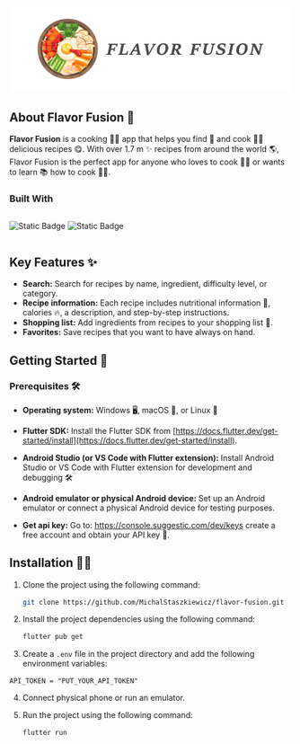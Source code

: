 <!-- PROJECT LOGO -->
<br />
<div align="center">
  <a href="https://github.com/othneildrew/Best-README-Template">
    <img src="assets/logo.png" alt="Logo">
  </a>

</div>

## About Flavor Fusion 🌮

**Flavor Fusion** is a cooking 👨‍🍳 app that helps you find 🔎 and cook 👩‍🍳 delicious recipes 😋. With over 1.7 m ✨ recipes from around the world 🌎, Flavor Fusion is the perfect app for anyone who loves to cook 🧑‍🍳 or wants to learn 📚 how to cook 👩‍🍳.

### Built With

<div style="display: flex; flex-direction: row; align-items: center;">

![Static Badge][dart-badge] ![Static Badge][flutter-badge]

</div>

## Key Features ✨

- **Search:** Search for recipes by name, ingredient, difficulty level, or category.
- **Recipe information:** Each recipe includes nutritional information 🥑, calories 🔥, a description, and step-by-step instructions.
- **Shopping list:** Add ingredients from recipes to your shopping list 🛒.
- **Favorites:** Save recipes that you want to have always on hand.

## Getting Started 🚀

### Prerequisites 🛠️

- **Operating system:** Windows 🖥️, macOS 🍎, or Linux 🐧

- **Flutter SDK:** Install the Flutter SDK from [https://docs.flutter.dev/get-started/install](https://docs.flutter.dev/get-started/install).

- **Android Studio (or VS Code with Flutter extension):** Install Android Studio or VS Code with Flutter extension for development and debugging 🛠️

- **Android emulator or physical Android device:** Set up an Android emulator or connect a physical Android device for testing purposes.

- **Get api key:** Go to: https://console.suggestic.com/dev/keys create a free account and obtain your API key 🔑.

## Installation 👨‍🔧

1. Clone the project using the following command:
   ```sh
   git clone https://github.com/MichalStaszkiewicz/flavor-fusion.git
   ```
2. Install the project dependencies using the following command:
   ```sh
   flutter pub get
   ```
3. Create a `.env` file in the project directory and add the following environment variables:

```env
API_TOKEN = "PUT_YOUR_API_TOKEN"
```

4. Connect physical phone or run an emulator.

5. Run the project using the following command:

   ```sh
   flutter run
   ```

[dart-badge]: https://img.shields.io/badge/Dart-grey?style=for-the-badge&logo=dart&logoColor=%23689bed
[flutter-badge]: https://img.shields.io/badge/flutter-grey?style=for-the-badge&logo=flutter&logoColor=%23689bed
